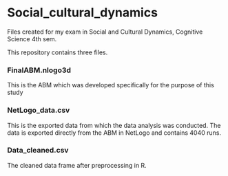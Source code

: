 # Social_cultural_dynamics
Files created for my exam in Social and Cultural Dynamics, Cognitive Science 4th sem.

This repository contains three files.

### FinalABM.nlogo3d
This is the ABM which was developed specifically for the purpose of this study


### NetLogo_data.csv
This is the exported data from which the data analysis was conducted.
The data is exported directly from the ABM in NetLogo and contains 4040 runs.


### Data_cleaned.csv
The cleaned data frame after preprocessing in R.

